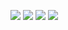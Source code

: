 ![](https://github.com/SHIVA-6699/GTIDS-LMS-Project/assets/117880640/0de2337e-cdef-4db7-babd-16a1e773b5f1)
![](https://github.com/SHIVA-6699/GTIDS-LMS-Project/assets/117880640/f248ec04-926c-4fff-a5b6-f6207d223bb2)
![](https://github.com/SHIVA-6699/GTIDS-LMS-Project/assets/117880640/20fc6419-0663-47fc-af96-2ba6bcd72c92)
![](https://github.com/SHIVA-6699/GTIDS-LMS-Project/assets/117880640/01ae655c-d6af-492f-86dc-b5e6be4b8db7)
